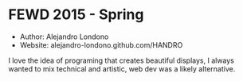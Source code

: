 # FEWD 2015 - Spring

* Author: Alejandro Londono
* Website: alejandro-londono.github.com/HANDRO

I love the idea of programing that creates beautiful displays, I always wanted to mix technical and artistic, web dev was a likely alternative.